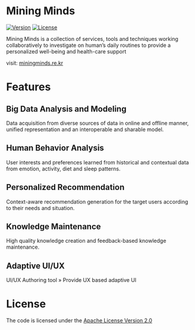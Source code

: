 # Mining Minds
[![Version](https://img.shields.io/badge/mining%20minds-version%202.5-green.svg)](http://www.miningminds.re.kr/english/)
[![License](https://img.shields.io/badge/Apache%20License%20-Version%202.0-yellowgreen.svg)](https://www.apache.org/licenses/LICENSE-2.0)

Mining Minds is a collection of services, tools and techniques working collaboratively to investigate on human’s daily routines to provide a personalized well-being and health-care support

visit: [miningminds.re.kr](http://www.miningminds.re.kr/)

# Features
##  Big Data Analysis and Modeling
Data acquisition from diverse sources of data in online and offline manner, unified representation and an interoperable and sharable model.

##  Human Behavior Analysis
User interests and preferences learned from historical and contextual data from emotion, activity, diet and sleep patterns.

##  Personalized Recommendation
Context-aware recommendation generation for the target users according to their needs and situation.

##  Knowledge Maintenance
High quality knowledge creation and feedback-based knowledge maintenance.

##  Adaptive UI/UX
UI/UX Authoring tool » Provide UX based adaptive UI

# License
The code is licensed under the [Apache License Version 2.0](http://www.apache.org/licenses/LICENSE-2.0)
